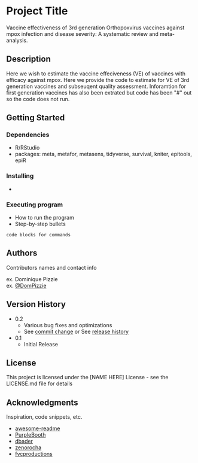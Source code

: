 # Project Title

Vaccine effectiveness of 3rd generation Orthopoxvirus vaccines against mpox infection and disease severity: A systematic review and meta-analysis.

## Description

Here we wish to estimate the vaccine effeciveness (VE) of vaccines with efficacy against mpox. Here we provide the code to estimate for VE of 3rd generation vaccines and subseuqent quality assessment. Inforamtion for first generation vaccines has also been extrated but code has been "#" out so the code does not run.

## Getting Started

### Dependencies

* R/RStudio
* packages: meta, metafor, metasens, tidyverse, survival, kniter, epitools, epiR

### Installing

* 

### Executing program

* How to run the program
* Step-by-step bullets
```
code blocks for commands
```


## Authors

Contributors names and contact info

ex. Dominique Pizzie  
ex. [@DomPizzie](https://twitter.com/dompizzie)

## Version History

* 0.2
    * Various bug fixes and optimizations
    * See [commit change]() or See [release history]()
* 0.1
    * Initial Release

## License

This project is licensed under the [NAME HERE] License - see the LICENSE.md file for details

## Acknowledgments

Inspiration, code snippets, etc.
* [awesome-readme](https://github.com/matiassingers/awesome-readme)
* [PurpleBooth](https://gist.github.com/PurpleBooth/109311bb0361f32d87a2)
* [dbader](https://github.com/dbader/readme-template)
* [zenorocha](https://gist.github.com/zenorocha/4526327)
* [fvcproductions](https://gist.github.com/fvcproductions/1bfc2d4aecb01a834b46)
